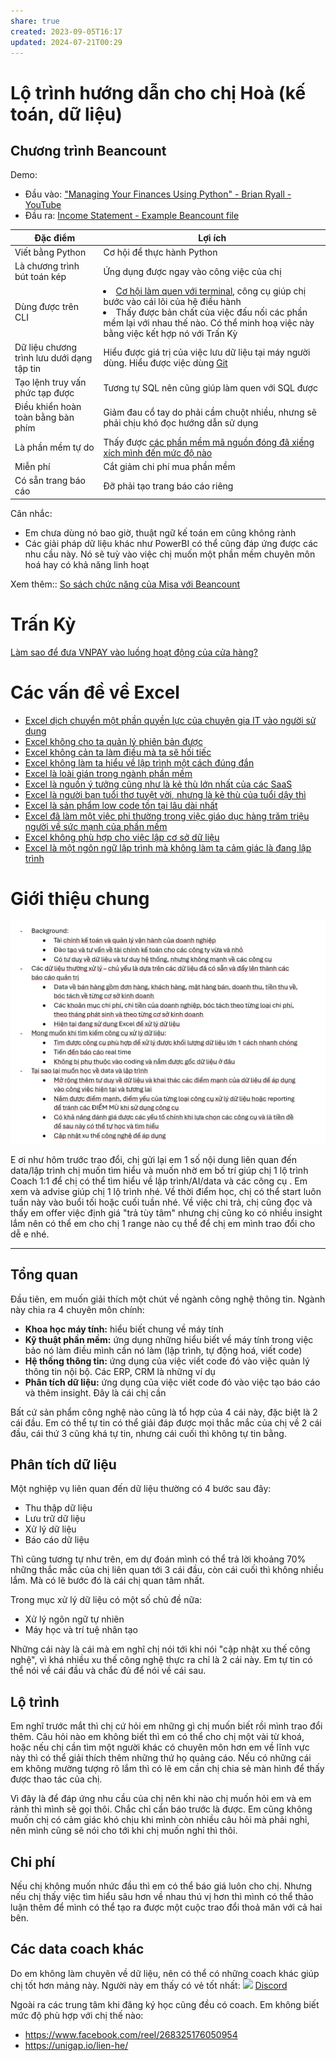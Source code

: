 ```yaml
---
share: true
created: 2023-09-05T16:17
updated: 2024-07-21T00:29
---
```

# Lộ trình hướng dẫn cho chị Hoà (kế toán, dữ liệu) 
## Chương trình Beancount
Demo:
- Đầu vào: ["Managing Your Finances Using Python" - Brian Ryall - YouTube](https://www.youtube.com/watch?v=mFzctYkktXQ)
- Đầu ra: [Income Statement - Example Beancount file](https://fava.pythonanywhere.com/example-beancount-file/income_statement/)

| Đặc điểm                                   | Lợi ích                                                                                                                                                                                                                                                                                                                                                                                                                                                                                                                                                    |
| ------------------------------------------ | ---------------------------------------------------------------------------------------------------------------------------------------------------------------------------------------------------------------------------------------------------------------------------------------------------------------------------------------------------------------------------------------------------------------------------------------------------------------------------------------------------------------------------------------------------------- |
| Viết bằng Python                           | Cơ hội để thực hành Python                                                                                                                                                                                                                                                                                                                                                                                                                                                                                                                                 |
| Là chương trình bút toán kép               | Ứng dụng được ngay vào công việc của chị                                                                                                                                                                                                                                                                                                                                                                                                                                                                                                                   |
| Dùng được trên CLI                         | <li>[Cơ hội làm quen với terminal](https://lậptrình.quảcầu.cc/✍️Lập%20trình/Hệ%20điều%20hành,%20path%20và%20terminal/Terminal,%20shell,%20console/Terminal%20là%20cái%20chương%20trình%20để%20làm%20việc%20với%20shell?utm_source=Vault+C+Obsidian%2C+quản+lý+dự+án+và+công+cụ+nghĩ+(Trang+chủ)&utm_medium=Vault&utm_campaign=C2&utm_content=&utm_term=), công cụ giúp chị bước vào cái lõi của hệ điều hành</li><li>Thấy được bản chất của việc đấu nối các phần mềm lại với nhau thế nào. Có thể minh hoạ việc này bằng việc kết hợp nó với Trấn Kỳ</li> |
| Dữ liệu chương trình lưu dưới dạng tập tin | Hiểu được giá trị của việc lưu dữ liệu tại máy người dùng. Hiểu được việc dùng [Git](https://lậptrình.quảcầu.cc/📊Tổ%20chức%20dữ%20liệu.%20Phân%20tích%20dữ%20liệu/Tổ%20chức%20dữ%20liệu/Git/Git%20giúp%20ta%20du%20hành%20thời%20gian?utm_source=Vault+C+Obsidian%2C+quản+lý+dự+án+và+công+cụ+nghĩ+(Trang+chủ)&utm_medium=Vault&utm_campaign=C2&utm_content=&utm_term=)                                                                                                                                                                                   |
| Tạo lệnh truy vấn phức tạp được            | Tương tự SQL nên cũng giúp làm quen với SQL được                                                                                                                                                                                                                                                                                                                                                                                                                                                                                                           |
| Điều khiển hoàn toàn bằng bàn phím         | Giảm đau cổ tay do phải cầm chuột nhiều, nhưng sẽ phải chịu khó đọc hướng dẫn sử dụng                                                                                                                                                                                                                                                                                                                                                                                                                                                                      |
| Là phần mềm tự do                          | Thấy được [các phần mềm mã nguồn đóng đã xiềng xích mình đến mức độ nào](../../../../%E2%9A%A1Hi%E1%BB%83u%20bi%E1%BA%BFt%20s%C3%A2u/C%C3%B4ng%20ngh%E1%BB%87%20th%C3%B4ng%20tin/Hi%E1%BB%83u%20bi%E1%BA%BFt%20li%C3%AAn%20ng%C3%A0nh%20trong%20CNTT/T%E1%BB%B1%20tr%E1%BB%8B%20d%E1%BB%AF%20li%E1%BB%87u.%20M%C3%A3%20ngu%E1%BB%93n%20m%E1%BB%9F,%20ph%E1%BA%A7n%20m%E1%BB%81m%20t%E1%BB%B1%20do/Ph%E1%BA%A7n%20m%E1%BB%81m%20t%E1%BB%B1%20do/Khi%20n%C3%B3i%20%C4%91%E1%BA%BFn%20m%C3%A3%20ngu%E1%BB%93n%20m%E1%BB%9F,%20%C4%91a%20s%E1%BB%91%20ch%E1%BB%89%20%C4%91%E1%BB%83%20%C3%BD%20t%E1%BB%9Bi%20vi%E1%BB%87c%20%C4%91%C6%B0%E1%BB%A3c%20%C4%91%E1%BB%8Dc%20m%C3%A3%20ngu%E1%BB%93n,%20ch%E1%BB%A9%20kh%C3%B4ng%20%C4%91%E1%BB%83%20%C3%BD%20%C4%91%E1%BA%BFn%20quy%E1%BB%81n%20%C4%91%C6%B0%E1%BB%A3c%20ch%E1%BB%89nh%20s%E1%BB%ADa%20v%C3%A0%20ph%C3%A2n%20ph%E1%BB%91i%20n%C3%B3.md)                                                                                                                                                                                                                                                                                                                                                    |
| Miễn phí                                   | Cắt giảm chi phí mua phần mềm                                                                                                                                                                                                                                                                                                                                                                                                                                                                                                                              |
| Có sẵn trang báo cáo                       | Đỡ phải tạo trang báo cáo riêng                                                                                                                                                                                                                                                                                                                                                                                                                                                                                                                            |

Cân nhắc:
- Em chưa dùng nó bao giờ, thuật ngữ kế toán em cũng không rành
- Các giải pháp dữ liệu khác như PowerBI có thể cũng đáp ứng được các nhu cầu này. Nó sẽ tuỳ vào việc chị muốn một phần mềm chuyên môn hoá hay có khả năng linh hoạt

Xem thêm:: [So sách chức năng của Misa với Beancount](https://kiếmtiền.quảcầu.cc/Tài-nguyên-hỗ-trợ/Quang-cảnh-thị-trường/Chương-trình-quản-lý-tiền/4-Loại-chương-trình/Chương-trình-kế-toán?utm_source=Vault+C+Obsidian%2C+quản+lý+dự+án+và+công+cụ+nghĩ+(Dự+án)&utm_medium=Vault&utm_campaign=&utm_content=📐+Dự+án%2FCác+buổi+đáp+ứng+nhu+cầu+học+cách+sử+dụng+công+cụ+và+tư+duy+lập+trình+cho+nhu+cầu+công+việc%2F9+Blog%2FNgười+tham+gia%2FTrần+Thuý+Hoà.md&utm_term=) 
# Trấn Kỳ
[Làm sao để đưa VNPAY vào luồng hoạt động của cửa hàng?](https://slide.quảcầu.cc/Đáp%20ứng%20nhu%20cầu%20doanh%20nghiệp/VNPAY.html?utm_source=Vault+C+Obsidian%2C+quản+lý+dự+án+và+công+cụ+nghĩ+(Dự+án)&utm_medium=Vault&utm_campaign=&utm_content=📐+Dự+án%2FCác+buổi+đáp+ứng+nhu+cầu+học+cách+sử+dụng+công+cụ+và+tư+duy+lập+trình+cho+nhu+cầu+công+việc%2F9+Blog%2FNgười+tham+gia%2FTrần+Thuý+Hoà.md&utm_term=) 
# Các vấn đề về Excel 
- [Excel dịch chuyển một phần quyền lực của chuyên gia IT vào người sử dụng](../../../../%E2%9A%A1Hi%E1%BB%83u%20bi%E1%BA%BFt%20s%C3%A2u/C%C3%B4ng%20ngh%E1%BB%87%20th%C3%B4ng%20tin/H%E1%BB%87%20th%E1%BB%91ng%20th%C3%B4ng%20tin/No%20code,%20low%20code/Excel/Excel%20d%E1%BB%8Bch%20chuy%E1%BB%83n%20m%E1%BB%99t%20ph%E1%BA%A7n%20quy%E1%BB%81n%20l%E1%BB%B1c%20c%E1%BB%A7a%20chuy%C3%AAn%20gia%20IT%20v%C3%A0o%20ng%C6%B0%E1%BB%9Di%20s%E1%BB%AD%20d%E1%BB%A5ng.md)
- [Excel không cho ta quản lý phiên bản được](../../../../%E2%9A%A1Hi%E1%BB%83u%20bi%E1%BA%BFt%20s%C3%A2u/C%C3%B4ng%20ngh%E1%BB%87%20th%C3%B4ng%20tin/H%E1%BB%87%20th%E1%BB%91ng%20th%C3%B4ng%20tin/No%20code,%20low%20code/Excel/Excel%20kh%C3%B4ng%20cho%20ta%20qu%E1%BA%A3n%20l%C3%BD%20phi%C3%AAn%20b%E1%BA%A3n%20%C4%91%C6%B0%E1%BB%A3c.md)
- [Excel không cản ta làm điều mà ta sẽ hối tiếc](../../../../%E2%9A%A1Hi%E1%BB%83u%20bi%E1%BA%BFt%20s%C3%A2u/C%C3%B4ng%20ngh%E1%BB%87%20th%C3%B4ng%20tin/H%E1%BB%87%20th%E1%BB%91ng%20th%C3%B4ng%20tin/No%20code,%20low%20code/Excel/Excel%20kh%C3%B4ng%20c%E1%BA%A3n%20ta%20l%C3%A0m%20%C4%91i%E1%BB%81u%20m%C3%A0%20ta%20s%E1%BA%BD%20h%E1%BB%91i%20ti%E1%BA%BFc.md)
- [Excel không làm ta hiểu về lập trình một cách đúng đắn](../../../../%E2%9A%A1Hi%E1%BB%83u%20bi%E1%BA%BFt%20s%C3%A2u/C%C3%B4ng%20ngh%E1%BB%87%20th%C3%B4ng%20tin/H%E1%BB%87%20th%E1%BB%91ng%20th%C3%B4ng%20tin/No%20code,%20low%20code/Excel/Excel%20kh%C3%B4ng%20l%C3%A0m%20ta%20hi%E1%BB%83u%20v%E1%BB%81%20l%E1%BA%ADp%20tr%C3%ACnh%20m%E1%BB%99t%20c%C3%A1ch%20%C4%91%C3%BAng%20%C4%91%E1%BA%AFn.md)
- [Excel là loài gián trong ngành phần mềm](../../../../%E2%9A%A1Hi%E1%BB%83u%20bi%E1%BA%BFt%20s%C3%A2u/C%C3%B4ng%20ngh%E1%BB%87%20th%C3%B4ng%20tin/H%E1%BB%87%20th%E1%BB%91ng%20th%C3%B4ng%20tin/No%20code,%20low%20code/Excel/Excel%20l%C3%A0%20lo%C3%A0i%20gi%C3%A1n%20trong%20ng%C3%A0nh%20ph%E1%BA%A7n%20m%E1%BB%81m.md)
- [Excel là nguồn ý tưởng cũng như là kẻ thù lớn nhất của các SaaS](../../../../%E2%9A%A1Hi%E1%BB%83u%20bi%E1%BA%BFt%20s%C3%A2u/C%C3%B4ng%20ngh%E1%BB%87%20th%C3%B4ng%20tin/H%E1%BB%87%20th%E1%BB%91ng%20th%C3%B4ng%20tin/No%20code,%20low%20code/Excel/Excel%20l%C3%A0%20ngu%E1%BB%93n%20%C3%BD%20t%C6%B0%E1%BB%9Fng%20c%C5%A9ng%20nh%C6%B0%20l%C3%A0%20k%E1%BA%BB%20th%C3%B9%20l%E1%BB%9Bn%20nh%E1%BA%A5t%20c%E1%BB%A7a%20c%C3%A1c%20SaaS.md)
- [Excel là người bạn tuổi thơ tuyệt vời, nhưng là kẻ thù của tuổi dậy thì](../../../../%E2%9A%A1Hi%E1%BB%83u%20bi%E1%BA%BFt%20s%C3%A2u/C%C3%B4ng%20ngh%E1%BB%87%20th%C3%B4ng%20tin/H%E1%BB%87%20th%E1%BB%91ng%20th%C3%B4ng%20tin/No%20code,%20low%20code/Excel/Excel%20l%C3%A0%20ng%C6%B0%E1%BB%9Di%20b%E1%BA%A1n%20tu%E1%BB%95i%20th%C6%A1%20tuy%E1%BB%87t%20v%E1%BB%9Di,%20nh%C6%B0ng%20l%C3%A0%20k%E1%BA%BB%20th%C3%B9%20c%E1%BB%A7a%20tu%E1%BB%95i%20d%E1%BA%ADy%20th%C3%AC.md)
- [Excel là sản phẩm low code tồn tại lâu dài nhất](../../../../%E2%9A%A1Hi%E1%BB%83u%20bi%E1%BA%BFt%20s%C3%A2u/C%C3%B4ng%20ngh%E1%BB%87%20th%C3%B4ng%20tin/H%E1%BB%87%20th%E1%BB%91ng%20th%C3%B4ng%20tin/No%20code,%20low%20code/Excel/Excel%20l%C3%A0%20s%E1%BA%A3n%20ph%E1%BA%A9m%20low%20code%20t%E1%BB%93n%20t%E1%BA%A1i%20l%C3%A2u%20d%C3%A0i%20nh%E1%BA%A5t.md)
- [Excel đã làm một việc phi thường trong việc giáo dục hàng trăm triệu người về sức mạnh của phần mềm](../../../../%E2%9A%A1Hi%E1%BB%83u%20bi%E1%BA%BFt%20s%C3%A2u/C%C3%B4ng%20ngh%E1%BB%87%20th%C3%B4ng%20tin/H%E1%BB%87%20th%E1%BB%91ng%20th%C3%B4ng%20tin/No%20code,%20low%20code/Excel/Excel%20%C4%91%C3%A3%20l%C3%A0m%20m%E1%BB%99t%20vi%E1%BB%87c%20phi%20th%C6%B0%E1%BB%9Dng%20trong%20vi%E1%BB%87c%20gi%C3%A1o%20d%E1%BB%A5c%20h%C3%A0ng%20tr%C4%83m%20tri%E1%BB%87u%20ng%C6%B0%E1%BB%9Di%20v%E1%BB%81%20s%E1%BB%A9c%20m%E1%BA%A1nh%20c%E1%BB%A7a%20ph%E1%BA%A7n%20m%E1%BB%81m.md)
- [Excel không phù hợp cho việc lập cơ sở dữ liệu](../../../../%E2%9A%A1Hi%E1%BB%83u%20bi%E1%BA%BFt%20s%C3%A2u/C%C3%B4ng%20ngh%E1%BB%87%20th%C3%B4ng%20tin/H%E1%BB%87%20th%E1%BB%91ng%20th%C3%B4ng%20tin/No%20code,%20low%20code/Excel/Excel%20kh%C3%B4ng%20ph%C3%B9%20h%E1%BB%A3p%20cho%20vi%E1%BB%87c%20l%E1%BA%ADp%20c%C6%A1%20s%E1%BB%9F%20d%E1%BB%AF%20li%E1%BB%87u.md)
- [Excel là một ngôn ngữ lập trình mà không làm ta cảm giác là đang lập trình](../../../../%E2%9A%A1Hi%E1%BB%83u%20bi%E1%BA%BFt%20s%C3%A2u/C%C3%B4ng%20ngh%E1%BB%87%20th%C3%B4ng%20tin/H%E1%BB%87%20th%E1%BB%91ng%20th%C3%B4ng%20tin/No%20code,%20low%20code/Excel/Excel%20l%C3%A0%20m%E1%BB%99t%20ng%C3%B4n%20ng%E1%BB%AF%20l%E1%BA%ADp%20tr%C3%ACnh%20m%C3%A0%20kh%C3%B4ng%20l%C3%A0m%20ta%20c%E1%BA%A3m%20gi%C3%A1c%20l%C3%A0%20%C4%91ang%20l%E1%BA%ADp%20tr%C3%ACnh.md)

# Giới thiệu chung
![Pasted image 20240221020431.png](../../../../attachments/Pasted%20image%2020240221020431.png)

E ơi như hôm trước trao đổi, chị gửi lại em 1 số nội dung liên quan đến data/lập trình chị muốn tìm hiểu và muốn nhờ em bố trí giúp chị 1 lộ trình Coach 1:1 để chị có thể tìm hiểu về lập trình/AI/data và các công cụ . Em xem và advise giúp chị 1 lộ trình nhé. 
Về thời điểm học, chị có thể start luôn tuần này vào buổi tối hoặc cuối tuần nhé. 
Về việc chi trả, chị cũng đọc và thấy em offer việc định giá "trả tùy tâm" nhưng chị cũng ko có nhiều insight lắm nên có thể em cho chị 1 range nào cụ thể để chị em mình trao đổi cho dễ e nhé.

---
## Tổng quan
Đầu tiên, em muốn giải thích một chút về ngành công nghệ thông tin. Ngành này chia ra 4 chuyên môn chính:
- **Khoa học máy tính:** hiểu biết chung về máy tính
- **Kỹ thuật phần mềm:** ứng dụng những hiểu biết về máy tính trong việc bảo nó làm điều mình cần nó làm (lập trình, tự động hoá, viết code) 
- **Hệ thống thông tin:** ứng dụng của việc viết code đó vào việc quản lý thông tin nội bộ. Các ERP, CRM là những ví dụ
- **Phân tích dữ liệu:** ứng dụng của việc viết code đó vào việc tạo báo cáo và thêm insight. Đây là cái chị cần

Bất cứ sản phẩm công nghệ nào cũng là tổ hợp của 4 cái này, đặc biệt là 2 cái đầu. Em có thể tự tin có thể giải đáp được mọi thắc mắc của chị về 2 cái đầu, cái thứ 3 cũng khá tự tin, nhưng cái cuối thì không tự tin bằng. 
## Phân tích dữ liệu
Một nghiệp vụ liên quan đến dữ liệu thường có 4 bước sau đây:
- Thu thập dữ liệu
- Lưu trữ dữ liệu
- Xử lý dữ liệu
- Báo cáo dữ liệu

Thì cũng tương tự như trên, em dự đoán mình có thể trả lời khoảng 70% những thắc mắc của chị liên quan tới 3 cái đầu, còn cái cuối thì không nhiều lắm. Mà có lẽ bước đó là cái chị quan tâm nhất.

Trong mục xử lý dữ liệu có một số chủ đề nữa:
- Xử lý ngôn ngữ tự nhiên
- Máy học và trí tuệ nhân tạo

Những cái này là cái mà em nghĩ chị nói tới khi nói "cập nhật xu thế công nghệ", vì khá nhiều xu thế công nghệ thực ra chỉ là 2 cái này. Em tự tin có thể nói về cái đầu và chắc đủ để nói về cái sau.
## Lộ trình
Em nghĩ trước mắt thì chị cứ hỏi em những gì chị muốn biết rồi mình trao đổi thêm. Câu hỏi nào em không biết thì em có thể cho chị một vài từ khoá, hoặc nếu chị cần tìm một người khác có chuyên môn hơn em về lĩnh vực này thì có thể giải thích thêm những thứ họ quảng cáo. Nếu có những cái em không mường tượng rõ lắm thì có lẽ em cần chị chia sẻ màn hình để thấy được thao tác của chị. 

Vì đây là để đáp ứng nhu cầu của chị nên khi nào chị muốn hỏi em và em rảnh thì mình sẽ gọi thôi. Chắc chỉ cần báo trước là được. Em cũng không muốn chị có cảm giác khó chịu khi mình còn nhiều câu hỏi mà phải nghỉ, nên mình cũng sẽ nói cho tới khi chị muốn nghỉ thì thôi.

## Chi phí
Nếu chị không muốn nhức đầu thì em có thể báo giá luôn cho chị. Nhưng nếu chị thấy việc tìm hiểu sâu hơn về nhau thú vị hơn thì mình có thể thảo luận thêm để mình có thể tạo ra được một cuộc trao đổi thoả mãn với cả hai bên.

## Các data coach khác
Do em không làm chuyên về dữ liệu, nên có thể có những coach khác giúp chị tốt hơn mảng này. Người này em thấy có vẻ tốt nhất:
![](https://i.imgur.com/JcGgmFq.png)
[Discord](https://discord.com/channels/1124195842820161637/1124195843323465802/1221398468560552066)

Ngoài ra các trung tâm khi đăng ký học cũng đều có coach. Em không biết mức độ phù hợp với chị thế nào:
- https://www.facebook.com/reel/268325176050954
- https://unigap.io/lien-he/
